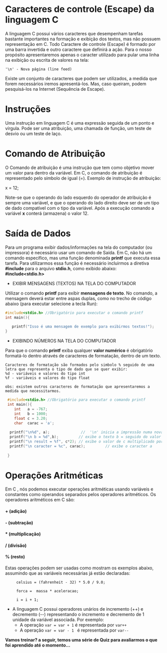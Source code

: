 # Caracteres de controle (Escape) da linguagem C
 A linguagem C possui vários caracteres que desempenham tarefas bastante importantes na formação e exibição dos textos, mas não possuem representação em C. Todo Caractere de controle (Escape) é formado por uma barra invertida e outro caractere que definirá a ação. Para o nosso propósito apresentaremos apenas o caracter utilizado para pular uma linha na exibição ou escrita de valores na tela:

```
'\n' - Nova página (line feed)

```
Existe um conjunto de caracteres que podem ser utilizados, a medida que forem necessários iremos apresentá-los. Mas, caso queiram, podem pesquisá-los na Internet (Sequência de Escape).

# Instruções 
 Uma instrução em linguagem C é uma expressão seguida de um ponto e vírgula. Pode ser uma atribuição, uma chamada de função, um teste de desvio ou um teste de laço.
 
# Comando de Atribuição 
O Comando de atribuição é uma instrução que tem como objetivo mover um valor para dentro da variável. Em C, o comando de atribuição é representado pelo símbolo de igual (=).
Exemplo de instrução de atribuição:       

x = 12;

Note-se que o operando do lado esquerdo do operador de atribuição é sempre uma variável, e que o operando do lado direito deve ser de um tipo de dado compatível com o tipo da variável. Após a execução comando a variável <strong>x</strong> conterá (armazena) o valor 12.

 # Saída de Dados
 Para um programa exibir dados/informações na tela do computador (ou impressora) é necessário usar um comando de Saída. Em C, não há um comando específico, mas uma função denominada **printf** que executa essa tarefa. 
 Para utilizarmos essa função é necessário incluirmos a diretiva **#include** para o arquivo **stdio.h**, como exibido abaixo:<br />
                                              **#include<stdio.h>**
 <ul>
  <li>EXIBIR MENSAGENS (TEXTOS) NA TELA DO COMPUTADOR</li>
 </ul> 
  Utilizar o comando <strong>printf</strong> para exibir <strong>mensagens de texto</strong>. No comando, a mensagem deverá estar entre aspas duplas, como no trecho de código abaixo (para executar selecione a tecla Run):
  
 ```C runnable
 #include<stdio.h> //Obrigatório para executar o comando printf
 int main(){
    
    printf("Isso é uma mensagem de exemplo para exibirmos textos!");
 }
``` 
<ul>
<li>EXIBINDO NÚMEROS NA TELA DO COMPUTADOR </li>
</ul>

Para que o comando **printf** exiba qualquer **valor numérico** é obrigatório formatá-lo dentro através de caracteres de formatação, dentro de um texto.

```
Caracteres de formatação são formados pelo simbolo % seguido de uma letra que representa o tipo de dado que se quer exibir:
%d - variáveis e valores do tipo int
%f - variáveis e valores do tipo float 

obs: existem outros caracteres de formatação que apresentaremos a medida que necessitarmos.

```

```C runnable
 #include<stdio.h> //Obrigatório para executar o comando printf
 int main(){
    int   a = -767;
    int   b = 1000;
    float c = 3.20;
    char  carac = 'a';
        
  printf("\n%d", a);              //  '\n' inicia a impressão numa nova linha
  printf("\n b = %d",b);         // exibe o texto b = seguido do valor da variável b
  printf("\n result = %f", c*2); // exibe o valor de c multiplicado por 2
  printf("\n caracter = %c", carac);         // exibe o caracter a    
    
 }
``` 
# Operações Aritméticas
Em C , nós podemos executar operações aritméticas usando variáveis e constantes como operandos separados pelos operadores aritméticos. Os operadores aritméticos em C são:

<H4> +  (adição) </H4>
<H4> -  (subtração) </H4>
<H4> *  (multiplicação) </H4>
<H4> /  (divisão) </H4>
<H4> %   (resto)  </H4>

Estas operações podem ser usadas como mostram os exemplos abaixo, assumindo que as variáveis necessárias já estão declaradas:
```
     celsius = (fahrenheit - 32) * 5.0 / 9.0;

     forca =  massa * aceleracao;

     i = i + 1;
```     
+ A linguagem C possui operadores unários de incremento (++) e decremento (--) representando o incremento e decremento de 1 unidade da variável associada. Por exemplo:
    + A operação ```var = var + 1``` é representada por ```var++```
    + A operação ```var = var - 1 ``` é representada por ```var--```

<strong> Vamos treinar? a seguir, temos uma série de Quiz para avaliarmos o que foi aprendido até o momento...</strong>
